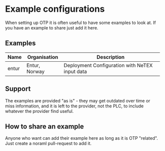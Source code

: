 # Example configurations

When setting up OTP it is often useful to have some examples to look at. If you have an example to share just add it here.


## Examples
Name | Organisation   | Description 
---- | -------------- | ------------
entur | Entur, Norway | Deployment Configuration with NeTEX input data 


## Support 
The examples are provided "as is" - they may get outdated over time or miss information, and it is left to the provider, not the PLC, to include whatever the provider find useful. 


## How to share an example
Anyone who want can add their example here as long as it is OTP "related". Just create a noraml pull-request to add it. 


